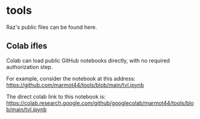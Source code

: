 # tools
Raz's public files can be found here.

## Colab ifles
Colab can load public GitHub notebooks directly, with no required authorization step.

For example, consider the notebook at this address: https://github.com/marmot44/tools/blob/main/tvl.ipynb

The direct colab link to this notebook is: https://colab.research.google.com/github/googlecolab/marmot44/tools/blob/main/tvl.ipynb
